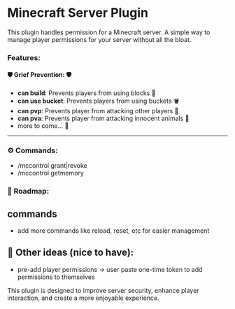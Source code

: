 # Minecraft Server Plugin

This plugin handles permission for a Minecraft server.
A simple way to manage player permissions for your server without all the bloat.

### Features:

#### 🛡️ **Grief Prevention:** 🛡️
- **can build**: Prevents players from using blocks 🧱
- **can use bucket**: Prevents players from using buckets 🪣
- **can pvp**: Prevents player from attacking other players 🤺
- **can pva**: Prevents player from attacking innocent animals 🐶
- more to come... 🚧 
---

### ⚙️ **Commands:**
- /mccontrol <permission> grant|revoke <player> <permission>
- /mccontrol getmemory


### 🚀 Roadmap:

## commands
- add more commands like reload, reset, etc for easier management

## 🌟 Other ideas (nice to have):
- pre-add player permissions -> user paste one-time token to add permissions to themselves


This plugin is designed to improve server security, enhance player interaction, and create a more enjoyable experience.



